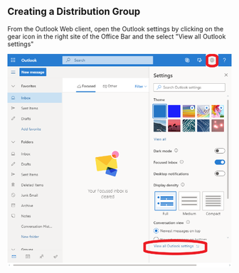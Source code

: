 ## Creating a Distribution Group

From the Outlook Web client, open the Outlook settings by clicking on the gear icon in the right site of the Office Bar and the select "View all Outlook settings"

![Image](/img/Outlook-Web/Open-Outlook-Settings.png)